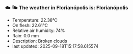 ### ☁️ 🌤️  The weather in Florianópolis is: Florianópolis

- Temperature: 22.38°C
- On flesh: 22.61°C
- Relative air humidity: 74%
- Rain: 0.0 mm
- Description: Broken clouds
- last updated: 2025-09-18T15:17:58.615574
